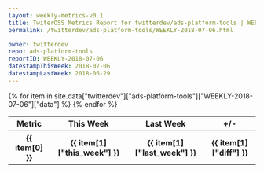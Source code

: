 ```yaml
---
layout: weekly-metrics-v0.1
title: TwiterOSS Metrics Report for twitterdev/ads-platform-tools | WEEKLY-2018-07-06 | 2018-07-06
permalink: /twitterdev/ads-platform-tools/WEEKLY-2018-07-06.html

owner: twitterdev
repo: ads-platform-tools
reportID: WEEKLY-2018-07-06
datestampThisWeek: 2018-07-06
datestampLastWeek: 2018-06-29
---
```


<table style="width: 100%">
    <tr>
        <th>Metric</th>
        <th>This Week</th>
        <th>Last Week</th>
        <th>+/-</th>
    </tr>
    {% for item in site.data["twitterdev"]["ads-platform-tools"]["WEEKLY-2018-07-06"]["data"] %}
    <tr>
        <th>{{ item[0] }}</th>
        <th>{{ item[1]["this_week"] }}</th>
        <th>{{ item[1]["last_week"] }}</th>
        <th>{{ item[1]["diff"] }}</th>
    </tr>
    {% endfor %}
</table>

